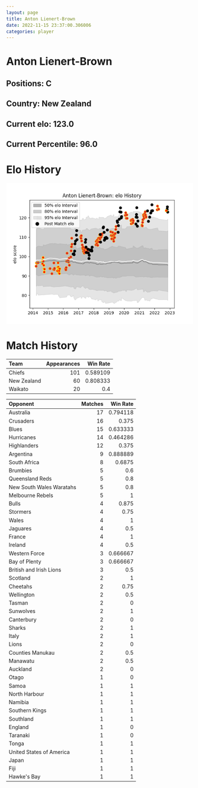 ```yaml
---  
layout: page  
title: Anton Lienert-Brown  
date: 2022-11-15 23:37:00.306006  
categories: player  
---
```

# Anton Lienert-Brown

## Positions: C

## Country: New Zealand

## Current elo: 123.0

## Current Percentile: 96.0

# Elo History


![elo history](history_AntonLienert-Brown.png)
# Match History


| Team        |   Appearances |   Win Rate |
|:------------|--------------:|-----------:|
| Chiefs      |           101 |   0.589109 |
| New Zealand |            60 |   0.808333 |
| Waikato     |            20 |   0.4      |

| Opponent                 |   Matches |   Win Rate |
|:-------------------------|----------:|-----------:|
| Australia                |        17 |   0.794118 |
| Crusaders                |        16 |   0.375    |
| Blues                    |        15 |   0.633333 |
| Hurricanes               |        14 |   0.464286 |
| Highlanders              |        12 |   0.375    |
| Argentina                |         9 |   0.888889 |
| South Africa             |         8 |   0.6875   |
| Brumbies                 |         5 |   0.6      |
| Queensland Reds          |         5 |   0.8      |
| New South Wales Waratahs |         5 |   0.8      |
| Melbourne Rebels         |         5 |   1        |
| Bulls                    |         4 |   0.875    |
| Stormers                 |         4 |   0.75     |
| Wales                    |         4 |   1        |
| Jaguares                 |         4 |   0.5      |
| France                   |         4 |   1        |
| Ireland                  |         4 |   0.5      |
| Western Force            |         3 |   0.666667 |
| Bay of Plenty            |         3 |   0.666667 |
| British and Irish Lions  |         3 |   0.5      |
| Scotland                 |         2 |   1        |
| Cheetahs                 |         2 |   0.75     |
| Wellington               |         2 |   0.5      |
| Tasman                   |         2 |   0        |
| Sunwolves                |         2 |   1        |
| Canterbury               |         2 |   0        |
| Sharks                   |         2 |   1        |
| Italy                    |         2 |   1        |
| Lions                    |         2 |   0        |
| Counties Manukau         |         2 |   0.5      |
| Manawatu                 |         2 |   0.5      |
| Auckland                 |         2 |   0        |
| Otago                    |         1 |   0        |
| Samoa                    |         1 |   1        |
| North Harbour            |         1 |   1        |
| Namibia                  |         1 |   1        |
| Southern Kings           |         1 |   1        |
| Southland                |         1 |   1        |
| England                  |         1 |   0        |
| Taranaki                 |         1 |   0        |
| Tonga                    |         1 |   1        |
| United States of America |         1 |   1        |
| Japan                    |         1 |   1        |
| Fiji                     |         1 |   1        |
| Hawke's Bay              |         1 |   1        |